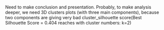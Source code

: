 Need to make conclusion and presentation. Probably, to make analysis deeper, we need 3D clusters plots (with three main components), because two components are giving very bad cluster_silhouette score(Best Silhouette Score = 0.404 reaches with cluster numbers: k=2)
